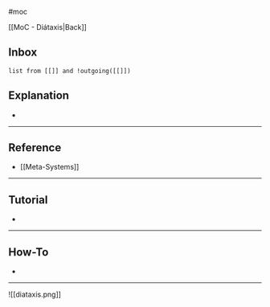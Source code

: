 #moc 

[[MoC - Diátaxis|Back]]
## Inbox

```dataview
list from [[]] and !outgoing([[]])
```

## Explanation
- 

---

## Reference
- [[Meta-Systems]]

---

## Tutorial
- 

---

## How-To
- 

---

![[diataxis.png]]
